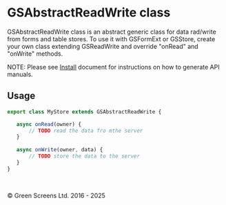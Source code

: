 # GSAbstractReadWrite class
 
GSAbstractReadWrite class is an abstract generic class for data rad/write from forms and table stores.
To use it with GSFormExt or GSStore, create your own class extending GSReadWrite and override "onRead" and "onWrite" methods. 


NOTE: Please see [Install](../install.md) document for instructions on how to generate API manuals.
 
 ## Usage 

 ```JavaScript
 export class MyStore extends GSAbstractReadWrite {

    async onRead(owner) {
        // TODO read the data fro mthe server
    }
    
    async onWrite(owner, data) {
        // TODO store the data to the server
    }
 }
 ```
 <br>

&copy; Green Screens Ltd. 2016 - 2025
